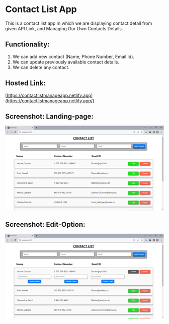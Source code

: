 # Contact List App

This is a contact list app in which we are displaying contact detail from given API Link, and Managing Our Own Contacts Details.

## Functionality:
1. We can add new contact (Name, Phone Number, Email Id).
2. We can update previously available contact details.
3. We can delete any contact.


## Hosted Link: 
[https://contactlistmanageapp.netlify.app](https://contactlistmanageapp.netlify.app/)

## Screenshot: Landing-page:
![App Screenshot](./image/Landing-Page.png)

## Screenshot: Edit-Option:
![App Screenshot](./image/Edit-Page.png)
